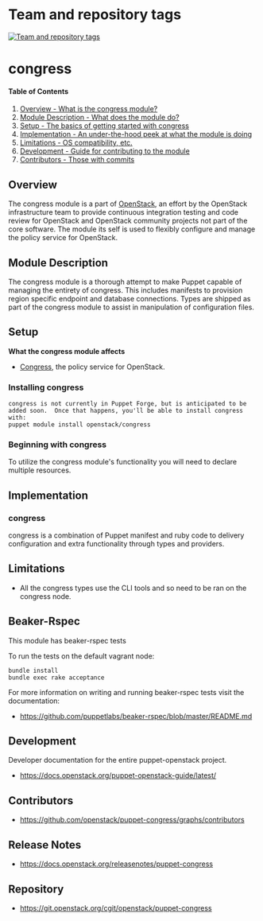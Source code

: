 Team and repository tags
========================

[![Team and repository tags](https://governance.openstack.org/tc/badges/puppet-congress.svg)](https://governance.openstack.org/tc/reference/tags/index.html)

<!-- Change things from this point on -->

congress
=======

#### Table of Contents

1. [Overview - What is the congress module?](#overview)
2. [Module Description - What does the module do?](#module-description)
3. [Setup - The basics of getting started with congress](#setup)
4. [Implementation - An under-the-hood peek at what the module is doing](#implementation)
5. [Limitations - OS compatibility, etc.](#limitations)
6. [Development - Guide for contributing to the module](#development)
7. [Contributors - Those with commits](#contributors)

Overview
--------

The congress module is a part of [OpenStack](https://www.openstack.org), an effort by the OpenStack infrastructure team to provide continuous integration testing and code review for OpenStack and OpenStack community projects not part of the core software.  The module its self is used to flexibly configure and manage the policy service for OpenStack.

Module Description
------------------

The congress module is a thorough attempt to make Puppet capable of managing the entirety of congress.  This includes manifests to provision region specific endpoint and database connections.  Types are shipped as part of the congress module to assist in manipulation of configuration files.

Setup
-----

**What the congress module affects**

* [Congress](https://wiki.openstack.org/wiki/Congress), the policy service for OpenStack.

### Installing congress

    congress is not currently in Puppet Forge, but is anticipated to be added soon.  Once that happens, you'll be able to install congress with:
    puppet module install openstack/congress

### Beginning with congress

To utilize the congress module's functionality you will need to declare multiple resources.

Implementation
--------------

### congress

congress is a combination of Puppet manifest and ruby code to delivery configuration and extra functionality through types and providers.

Limitations
------------

* All the congress types use the CLI tools and so need to be ran on the congress node.

Beaker-Rspec
------------

This module has beaker-rspec tests

To run the tests on the default vagrant node:

```shell
bundle install
bundle exec rake acceptance
```

For more information on writing and running beaker-rspec tests visit the documentation:

* https://github.com/puppetlabs/beaker-rspec/blob/master/README.md

Development
-----------

Developer documentation for the entire puppet-openstack project.

* https://docs.openstack.org/puppet-openstack-guide/latest/

Contributors
------------

* https://github.com/openstack/puppet-congress/graphs/contributors

Release Notes
-------------

* https://docs.openstack.org/releasenotes/puppet-congress

Repository
-------------

* https://git.openstack.org/cgit/openstack/puppet-congress


